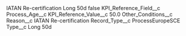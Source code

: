 <?xml version="1.0" encoding="UTF-8"?>
<CustomMetadata xmlns="http://soap.sforce.com/2006/04/metadata" xmlns:xsi="http://www.w3.org/2001/XMLSchema-instance" xmlns:xsd="http://www.w3.org/2001/XMLSchema">
    <label>IATAN Re-certification Long 50d</label>
    <protected>false</protected>
    <values>
        <field>KPI_Reference_Field__c</field>
        <value xsi:type="xsd:string">Process_Age__c</value>
    </values>
    <values>
        <field>KPI_Reference_Value__c</field>
        <value xsi:type="xsd:double">50.0</value>
    </values>
    <values>
        <field>Other_Conditions__c</field>
        <value xsi:nil="true"/>
    </values>
    <values>
        <field>Reason__c</field>
        <value xsi:type="xsd:string">IATAN Re-certification</value>
    </values>
    <values>
        <field>Record_Type__c</field>
        <value xsi:type="xsd:string">ProcessEuropeSCE</value>
    </values>
    <values>
        <field>Type__c</field>
        <value xsi:type="xsd:string">Long 50d</value>
    </values>
</CustomMetadata>
